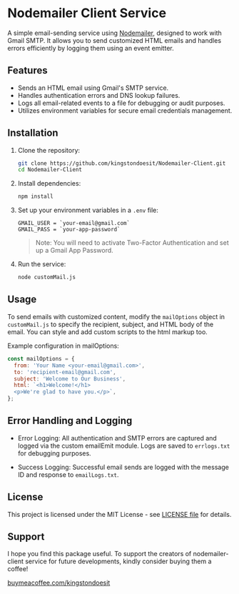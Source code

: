 # Nodemailer Client Service

A simple email-sending service using [Nodemailer](https://www.npmjs.com/package/nodemailer), designed to work with Gmail SMTP. It allows you to send customized HTML emails and handles errors efficiently by logging them using an event emitter.

## Features

- Sends an HTML email using Gmail's SMTP service.
- Handles authentication errors and DNS lookup failures.
- Logs all email-related events to a file for debugging or audit purposes.
- Utilizes environment variables for secure email credentials management.

## Installation

1. Clone the repository:

   ```bash
   git clone https://github.com/kingstondoesit/Nodemailer-Client.git
   cd Nodemailer-Client
   ```

2. Install dependencies:

   ```bash
   npm install
   ```

3. Set up your environment variables in a `.env` file:

   ```env
   GMAIL_USER = `your-email@gmail.com`
   GMAIL_PASS = `your-app-password`
   ```
   >Note: You will need to activate Two-Factor Authentication and set up a Gmail App Password.

4. Run the service:

   ```bash
   node customMail.js
   ```

## Usage

To send emails with customized content, modify the `mailOptions` object in `customMail.js` to specify the recipient, subject, and HTML body of the email. You can style and add custom scripts to the html markup too.

Example configuration in mailOptions:

```js
const mailOptions = {
  from: 'Your Name <your-email@gmail.com>',
  to: 'recipient-email@gmail.com',
  subject: 'Welcome to Our Business',
  html: `<h1>Welcome!</h1>
  <p>We're glad to have you.</p>`,
};
```

## Error Handling and Logging

- Error Logging: All authentication and SMTP errors are captured and logged via the custom emailEmit module. Logs are saved to `errlogs.txt` for debugging purposes.

- Success Logging: Successful email sends are logged with the message ID and response to `emailLogs.txt`.

## License

This project is licensed under the MIT License - see [LICENSE file](https://github.com/git/git-scm.com/blob/main/MIT-LICENSE.txt) for details.

## Support
I hope you find this package useful. To support the creators of nodemailer-client service for future developments, kindly consider buying them a coffee!

[buymeacoffee.com/kingstondoesit](https://buymeacoffee.com/kingstondoesit)
